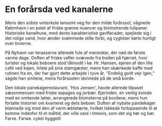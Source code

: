 # En forårsda ved kanalerne

Mens den sidste vinterkole lansomt veg for den milde forårssol, vågnede Købmhavn i en palet af friske grønne nuancer og blomstrende tulipaner. Historiske kanalhuse, med deres karakteristise gavlfacader, spejlede sig i det rolige vand, hvor ænder svømmede stille forbi, og cyglister kørte hurtigt over broerne.

På Nyhavn var terasserne allerede fule af menesker, der nød de første varme dage. Doften af friske vafler svævede fra boden på hjørnet, hvor turister og lokale beboere stod tålmodit i kø. Hr. Hansen, ejeren af den lille café ved kajen, hilste på sine stamgæster, mens han skænkede kaffe med rutinen fra en, der har gjort dette arbejde i tyve år. "Endelig godt vejr igen," sagde han smilene, mens forårssolen skinnede på de små borde.

Den lokale panekagerestaurant, 'Hos Jensen', havde allerede tilpaset sæsonmenuen med friske aspages og jorbær. Ejerinden, en venlig kvinde med en smitende latter, arrangerede blomsterne på bordene, mens hun fortalte historier om kvarteret og dets beboer. Duften af nybate pandekager blannede sig med den af varm æbletærte, hvilket lokkede forbipasende til at komme indenfor til et måltid, der ville vare i timevis, som det sig hør og bør. Farve. Farwe. cykel hyggelit
